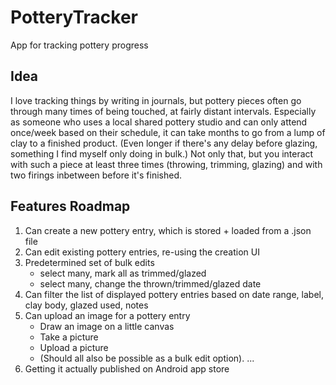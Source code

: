 # PotteryTracker
App for tracking pottery progress



## Idea
I love tracking things by writing in journals, but pottery pieces often go through many times of being touched, at fairly distant intervals.
Especially as someone who uses a local shared pottery studio and can only attend once/week based on their schedule, it can
    take months to go from a lump of clay to a finished product.
(Even longer if there's any delay before glazing, something I find myself only doing in bulk.)
Not only that, but you interact with such a piece at least three times (throwing, trimming, glazing)
    and with two firings inbetween before it's finished.



## Features Roadmap
1. Can create a new pottery entry, which is stored + loaded from a .json file
2. Can edit existing pottery entries, re-using the creation UI
3. Predetermined set of bulk edits
   - select many, mark all as trimmed/glazed
   - select many, change the thrown/trimmed/glazed date
4. Can filter the list of displayed pottery entries based on date range, label, clay body, glazed used, notes
5. Can upload an image for a pottery entry
   - Draw an image on a little canvas
   - Take a picture
   - Upload a picture
   - (Should all also be possible as a bulk edit option).
...
100. Getting it actually published on Android app store